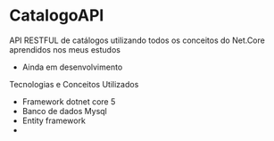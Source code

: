 # CatalogoAPI

API RESTFUL de catálogos utilizando todos os conceitos do Net.Core  aprendidos nos  meus estudos

- Ainda em desenvolvimento

Tecnologias e Conceitos Utilizados

- Framework dotnet core 5 
- Banco de dados Mysql 
- Entity framework
- 
 
